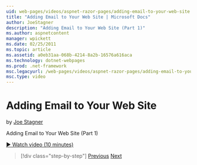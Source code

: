 ```yaml
---
uid: web-pages/videos/aspnet-razor-pages/adding-email-to-your-web-site
title: "Adding Email to Your Web Site | Microsoft Docs"
author: JoeStagner
description: "Adding Email to Your Web Site (Part 1)"
ms.author: aspnetcontent
manager: wpickett
ms.date: 02/25/2011
ms.topic: article
ms.assetid: a0eb31aa-068b-4214-8a2b-16576a616aca
ms.technology: dotnet-webpages
ms.prod: .net-framework
msc.legacyurl: /web-pages/videos/aspnet-razor-pages/adding-email-to-your-web-site
msc.type: video
---
```

Adding Email to Your Web Site
====================
by [Joe Stagner](https://github.com/JoeStagner)

Adding Email to Your Web Site (Part 1)

[&#9654; Watch video (10 minutes)](https://channel9.msdn.com/Blogs/ASP-NET-Site-Videos/adding-email-to-your-web-site)

> [!div class="step-by-step"]
> [Previous](working-with-video.md)
> [Next](adding-search-to-your-web-site.md)
